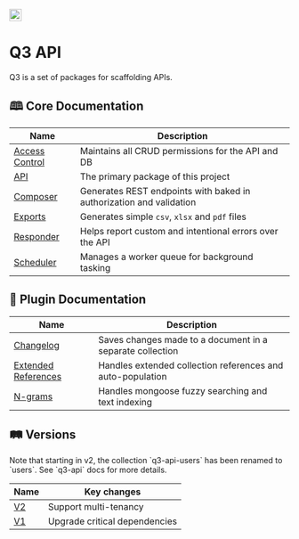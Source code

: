 <p><img alt="3merge" src="https://github.com/3merge/q3-client/blob/master/logo.png" width="22" /></p>
<h1>Q3 API</h1>
<p>Q3 is a set of packages for scaffolding APIs.</p>
<h2>🕮 Core Documentation</h2>

| Name                                                   | Description                                                         |
| ------------------------------------------------------ | ------------------------------------------------------------------- |
| <a  href="/packages/q3-core-access">Access Control</a> | Maintains all CRUD permissions for the API and DB                   |
| <a  href="/packages/q3-api">API</a>                    | The primary package of this project                                 |
| <a  href="/packages/q3-core-composer">Composer</a>     | Generates REST endpoints with baked in authorization and validation |
| <a  href="/packages/q3-exports">Exports</a>            | Generates simple `csv`, `xlsx` and `pdf` files                      |
| <a  href="/packages/q3-core-responder">Responder</a>   | Helps report custom and intentional errors over the API             |
| <a  href="/packages/q3-core-scheduler">Scheduler</a>   | Manages a worker queue for background tasking                       |

<h2>🔌 Plugin Documentation</h2>

| Name                                                          | Description                                                |
| ------------------------------------------------------------- | ---------------------------------------------------------- |
| <a  href="/packages/q3-plugin-changelog">Changelog</a>        | Saves changes made to a document in a separate collection  |
| <a  href="/packages/q3-plugin-extref">Extended References</a> | Handles extended collection references and auto-population |
| <a  href="/packages/q3-plugin-ngrams">N-grams</a>             | Handles mongoose fuzzy searching and text indexing         |

<h2>🛤️ Versions</h2>
<p>Note that starting in v2, the collection `q3-api-users` has been renamed to `users`. See `q3-api` docs for more details.</p>

| Name                                                         | Key changes                   |
| ------------------------------------------------------------ | ----------------------------- |
| <a  href="https://github.com/3merge/q3-api/tree/v2.x">V2</a> | Support multi-tenancy         |
| <a  href="https://github.com/3merge/q3-api/tree/v1.x">V1</a> | Upgrade critical dependencies |

